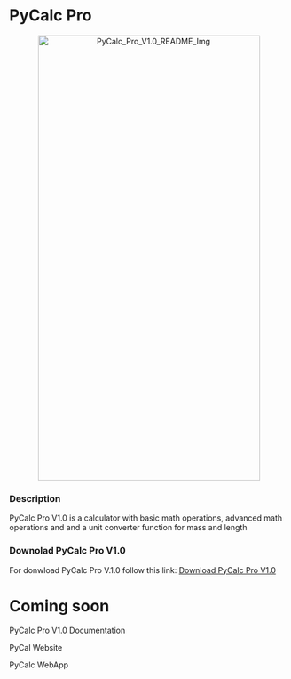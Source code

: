 # PyCalc Pro 
<div align="center">
  <img src="https://github.com/user-attachments/assets/408d8fc5-7c5c-44ab-82d4-b6f85ff29e3a" alt="PyCalc_Pro_V1.0_README_Img" width="400" height="800">
</div>

### Description
PyCalc Pro V1.0 is a calculator with basic math operations, advanced math operations and and a unit converter function for mass and length 

### Downolad PyCalc Pro V1.0
For donwload PyCalc Pro V.1.0 follow this link:
<a href="https://github.com/Lorydima/PyCalcPro/releases/download/Relases/PyCalc.Pro.V1.0.Software.zip" download>Download PyCalc Pro V1.0</a>

# Coming soon
PyCalc Pro V1.0 Documentation

PyCal Website

PyCalc WebApp
